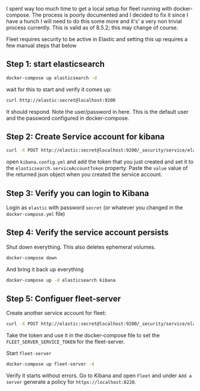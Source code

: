I spent way too much time to get a local setup for fleet running with docker-compose. The process is poorly documented and I decided to fix it since I have a hunch I will need to do this some more and it's' a very non trivial process currently. This is valid as of 8.5.2; this may change of course.

Fleet requires security to be active in Elastic and setting this up requires a few manual steps that below

## Step 1: start elasticsearch

```bash
docker-compose up elasticsearch -d
```

wait for this to start and verify it comes up:

```bash
curl http://elastic:secret@localhost:9200
```

It should respond. Note the user/password in here. This is the default user and the password configured in docker-compose.

## Step 2: Create Service account for kibana

```bash
curl -X POST http://elastic:secret@localhost:9200/_security/service/elastic/kibana/credential/token/kibana-token
```

open `kibana.config.yml` and add the token that you just created and set it to the `elasticsearch.serviceAccountToken` property. Paste the `value` value of the returned json object when you created the service account.

## Step 3: Verify you can login to Kibana

Login as `elastic` with password `secret` (or whatever you changed in the `docker-compose.yml` file)

## Step 4: Verify the service account persists

Shut down everything. This also deletes ephemeral volumes.

```bash
docker-compose down
```

And bring it back up everything

```bash
docker-compose up -d elasticsearch kibana
```

## Step 5: Configuer fleet-server

Create another service account for fleet:

```bash
curl -X POST http://elastic:secret@localhost:9200/_security/service/elastic/fleet-server/credential/token/fleet-token
```

Take the token and use it in the docker-compose file to set the `FLEET_SERVER_SERVICE_TOKEN` for the fleet-server.

Start `fleet-server`

```bash
docker-compose up fleet-server -d
```

Verify it starts without errors. Go to Kibana and open `Fleet` and under `Add a server` generate a policy for `https://localhost:8220`.


